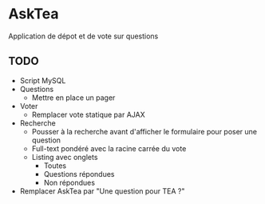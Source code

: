 # AskTea

Application de dépot et de vote sur questions

## TODO

* Script MySQL
* Questions
	* Mettre en place un pager
* Voter
	* Remplacer vote statique par AJAX
* Recherche
	* Pousser à la recherche avant d'afficher le formulaire pour poser une question
	* Full-text pondéré avec la racine carrée du vote
	* Listing avec onglets
		* Toutes
		* Questions répondues
		* Non répondues
* Remplacer AskTea par "Une question pour TEA ?"